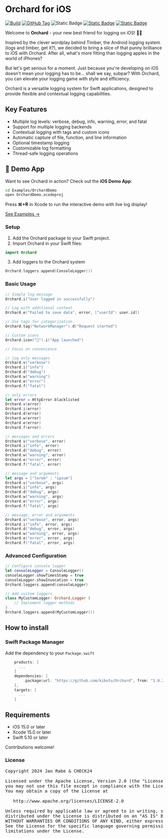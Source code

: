 # Orchard for iOS
[![Build](https://github.com/kibotu/Orchard/actions/workflows/build-swift.yml/badge.svg)](https://github.com/kibotu/Orchard/actions/workflows/build-swift.yml) [![GitHub Tag](https://img.shields.io/github/v/tag/kibotu/Orchard?include_prereleases&sort=semver)](https://github.com/kibotu/Orchard/releases) ![Static Badge](https://img.shields.io/badge/Platform%20-%20iOS%20-%20light_green)
[![Static Badge](https://img.shields.io/badge/iOS%20-%20%3E%2016.0%20-%20light_green)](https://support.apple.com/en-us/101566)
[![Static Badge](https://img.shields.io/badge/Swift%205.10%20-%20orange)](https://www.swift.org/blog/swift-5.10-released/)

Welcome to **Orchard** - your new best friend for logging on iOS! 🍏📱

Inspired by the clever wordplay behind Timber, the Android logging system (logs and timber, get it?), we decided to bring a slice of that punny brilliance to iOS with Orchard. After all, what's more fitting than logging apples in the world of iPhones?

But let's get serious for a moment. Just because you're developing on iOS doesn't mean your logging has to be... shall we say, subpar? With Orchard, you can elevate your logging game with style and efficiency.

Orchard is a versatile logging system for Swift applications, designed to provide flexible and contextual logging capabilities.

## Key Features

- Multiple log levels: verbose, debug, info, warning, error, and fatal
- Support for multiple logging backends
- Contextual logging with tags and custom icons
- Automatic capture of file, function, and line information
- Optional timestamp logging
- Customizable log formatting
- Thread-safe logging operations

## 📱 Demo App

Want to see Orchard in action? Check out the **iOS Demo App**:

```bash
cd Examples/OrchardDemo
open OrchardDemo.xcodeproj
```

Press **⌘+R** in Xcode to run the interactive demo with live log display!

[See Examples →](Examples/)

### Setup

1. Add the Orchard package to your Swift project.
2. Import Orchard in your Swift files:
```swift
import Orchard
```
3. Add loggers to the Orchard system
```swift
Orchard.loggers.append(ConsoleLogger())
```
### Basic Usage

```swift
// Simple log message
Orchard.i("User logged in successfully")

// Log with additional context
Orchard.e("Failed to save data", error, ["userId": user.id])

// Use tags for categorization
Orchard.tag("NetworkManager").d("Request started")

// Custom icons
Orchard.icon("🚀").i("App launched")

// Focus on convenience

// log only messages
Orchard.v("verbose")
Orchard.i("info")
Orchard.d("debug")
Orchard.w("warning")
Orchard.e("error")
Orchard.f("fatal")

// only errors        
let error = HttpError.blacklisted
Orchard.v(error)
Orchard.i(error)
Orchard.d(error)
Orchard.w(error)
Orchard.e(error)
Orchard.f(error)

// messages and errors
Orchard.v("verbose", error)
Orchard.i("info", error)
Orchard.d("debug", error)
Orchard.w("warning", error)
Orchard.e("error", error)
Orchard.f("fatal", error)

// message and arguments
let args = ["lorem" : "ipsum"]
Orchard.v("verbose", args)
Orchard.i("info", args)
Orchard.d("debug", args)
Orchard.w("warning", args)
Orchard.e("error", args)
Orchard.f("fatal", args)

// message, error and arguments
Orchard.v("verbose", error, args)
Orchard.i("info", error, args)
Orchard.d("debug", error, args)
Orchard.w("warning", error, args)
Orchard.e("error", error, args)
Orchard.f("fatal", error, args)
```

### Advanced Configuration

```swift
// Configure console logger
let consoleLogger = ConsoleLogger()
consoleLogger.showTimesStamp = true
consoleLogger.showInvocation = true
Orchard.loggers.append(consoleLogger)

// Add custom loggers
class MyCustomLogger: Orchard.Logger {
    // Implement logger methods
}
Orchard.loggers.append(MyCustomLogger())
```

## How to install

### Swift Package Manager

Add the dependency to your `Package.swift`

```swift
    products: [
      ...
    ]
    dependencies: [
        .package(url: "https://github.com/kibotu/Orchard", from: "1.0.2"),
    ],
    targets: [
      ...
    ]
```

## Requirements

- iOS 15.0 or later
- Xcode 15.0 or later
- Swift 5.10 or later

Contributions welcome!

### License
<pre>
Copyright 2024 Jan Rabe & CHECK24

Licensed under the Apache License, Version 2.0 (the "License");
you may not use this file except in compliance with the License.
You may obtain a copy of the License at

   http://www.apache.org/licenses/LICENSE-2.0

Unless required by applicable law or agreed to in writing, software
distributed under the License is distributed on an "AS IS" BASIS,
WITHOUT WARRANTIES OR CONDITIONS OF ANY KIND, either express or implied.
See the License for the specific language governing permissions and
limitations under the License.
</pre>
